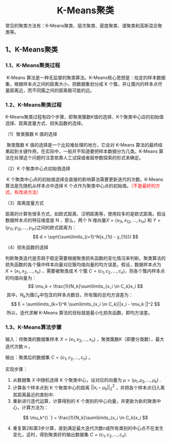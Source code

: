# <center>K-Means聚类</center>

常见的聚类方法有：K-Means聚类、层次聚类、密度聚类、谱聚类和高斯混合聚类等。

## 1、K-Means聚类

### 1.1、K-Means聚类过程

​		K-Means 算法是一种无监督的聚类算法。K-Means核心思想是：给定的样本数据集，根据样本点之间的距离大小，把数据集划分成 K 个簇，并让簇内的样本点尽量距离近，而不同簇之间的距离极可能的远。



### 1.2、K-Means聚类过程

​		K-Means聚类过程有四个步骤，即聚类簇数K值的选择、K个聚类中心店的初始值选择、距离度量方式、损失函数的选择。

（1）聚类簇数 K 值的选择

​		聚类簇数 K 值的选择是一个比较难处理的地方，它会对 K-Means 算法的最终结果起到关键作用，在实际中，一般并不知道要把样本数据分为几类。K-Means 算法在处理这个问题时注意依靠人工试探或者超参数探索的形式来确定。

（2）K 个聚类中心点初始值选择

​		K 个聚类中心点的初始值选择会直接的影响算法需要更新迭代的次数。K-Means 算法是先随机从样本点中选择 K 个点作为聚类中心点的初始值。<font color='red'>（不是最好的方式，有改进方法）</font>		

（3）距离度量方式

​		距离的计算有很多方式，如欧式距离、汉明距离等，使用较多的是欧式距离。假设数据样本点的特征维度是 N ，那么，两个 N 维向量$X=(x_{11} , x_{12}, ... , x_{1n})$ 和 $Y=(y_{11} , y_{12}, ... , y_{1n})$之间的欧式距离为：
$$
d = \sqrt{\sum\limits_{i=1}^N(x_{1i} - y_{1i})}
$$


（4）损失函数的选择

​		判断聚类迭代是否趋于稳定需要根据聚类损失函数的变化情况来判断。聚类算法的损失函数的各个簇中样本向量对应簇均值向量的均方误差。假设，数据样本点为$X=(x_{1} , x_{2}, ... , x_{n})$ ，需要被聚类成 K 个簇 $C=(c_{1} , c_{2}, ... , c_{n})$，则各个簇内样本点的均值向量为：
$$
\mu_k = \frac{1}{N_k}\sum\limits_{x_i \in C_k}x_i
$$
​	其中，$N_k$为簇$C_k$中包含的样本点数目，所有簇的总均方误差为：
$$
E = \sum\limits_{k=1}^K \sum\limits_{x_i \in C_k}||x_i - \mu_k ||^2
$$
​	所以，迭代求解 K-Means 算法的目标就是最小化损失函数，即均方误差。

### 1.3、K-Means算法步骤

输入：待聚类的数据集样本 $X=(x_{1} , x_{2}, ... , x_{n})$ ，聚类簇数K（即要分类数），最大迭代次数 n 。

输出：聚类后的数据集 $C=(c_{1} , c_{2}, ... , c_{n})$ 。

实现步骤：

1. 从数据集 $X$ 中随机选择 K 个聚类中心，设对应的向量为 $\mu=(\mu_{1} , \mu_{2}, ... , \mu_{k})$ .
2. 计算各个样本点到 K 个聚类中心的距离 $||x_i - \mu_k ||^2_2$ ，并把各个样本点归入离其距离最近的类别中.
3. 重新进行迭代运算，计算得到的 K 个类别的中心向量，并更新为新的聚类中心，计算方法为：

$$
\mu_k^{\ `} = \frac{1}{N_k}\sum\limits_{x_i \in C_k}x_i
$$

4. 重复第2和第3步计算，直到满足最大迭代次数n或所有类别的中心点不在发生变化，这时，得到聚类好的输出数据集 $C=(c_{1} , c_{2}, ... , c_{n})$.



